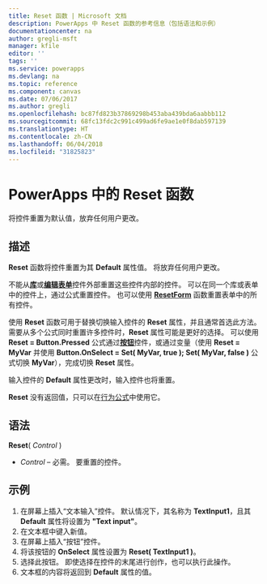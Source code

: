 ```yaml
---
title: Reset 函数 | Microsoft 文档
description: PowerApps 中 Reset 函数的参考信息（包括语法和示例）
documentationcenter: na
author: gregli-msft
manager: kfile
editor: ''
tags: ''
ms.service: powerapps
ms.devlang: na
ms.topic: reference
ms.component: canvas
ms.date: 07/06/2017
ms.author: gregli
ms.openlocfilehash: bc87fd823b37869298b453aba439bda6aabbb112
ms.sourcegitcommit: 68fc13fdc2c991c499ad6fe9ae1e0f8dab597139
ms.translationtype: HT
ms.contentlocale: zh-CN
ms.lasthandoff: 06/04/2018
ms.locfileid: "31825823"
---
```

# <a name="reset-function-in-powerapps"></a>PowerApps 中的 Reset 函数
将控件重置为默认值，放弃任何用户更改。  

## <a name="description"></a>描述
**Reset** 函数将控件重置为其 **Default** 属性值。  将放弃任何用户更改。

不能从[**库**](../controls/control-gallery.md)或[**编辑表单**](../controls/control-form-detail.md)控件外部重置这些控件内部的控件。  可以在同一个库或表单中的控件上，通过公式重置控件。  也可以使用 [**ResetForm**](function-form.md) 函数重置表单中的所有控件。 

使用 **Reset** 函数可用于替换切换输入控件的 **Reset** 属性，并且通常首选此方法。  需要从多个公式同时重置许多控件时，**Reset** 属性可能是更好的选择。  可以使用 **Reset = Button.Pressed** 公式通过[**按钮**](../controls/control-button.md)控件，或通过变量（使用 **Reset = MyVar** 并使用 **Button.OnSelect = Set( MyVar, true ); Set( MyVar, false )** 公式切换 **MyVar**），完成切换 **Reset** 属性。    

输入控件的 **Default** 属性更改时，输入控件也将重置。

**Reset** 没有返回值，只可以在[行为公式](../working-with-formulas-in-depth.md)中使用它。

## <a name="syntax"></a>语法
**Reset**( *Control* )

* *Control* – 必需。 要重置的控件。

## <a name="example"></a>示例
1. 在屏幕上插入“文本输入”控件。  默认情况下，其名称为 **TextInput1**，且其 **Default** 属性将设置为 **"Text input"**。
2. 在文本框中键入新值。  
3. 在屏幕上插入“按钮”控件。
4. 将该按钮的 **OnSelect** 属性设置为 **Reset( TextInput1 )**。
5. 选择此按钮。  即使选择在控件的末尾进行创作，也可以执行此操作。
6. 文本框的内容将返回到 **Default** 属性的值。

